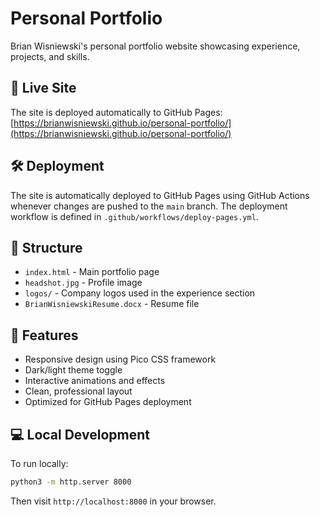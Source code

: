 # Personal Portfolio

Brian Wisniewski's personal portfolio website showcasing experience, projects, and skills.

## 🚀 Live Site

The site is deployed automatically to GitHub Pages: [https://brianwisniewski.github.io/personal-portfolio/](https://brianwisniewski.github.io/personal-portfolio/)

## 🛠️ Deployment

The site is automatically deployed to GitHub Pages using GitHub Actions whenever changes are pushed to the `main` branch. The deployment workflow is defined in `.github/workflows/deploy-pages.yml`.

## 📁 Structure

- `index.html` - Main portfolio page
- `headshot.jpg` - Profile image
- `logos/` - Company logos used in the experience section
- `BrianWisniewskiResume.docx` - Resume file

## 🎨 Features

- Responsive design using Pico CSS framework
- Dark/light theme toggle
- Interactive animations and effects
- Clean, professional layout
- Optimized for GitHub Pages deployment

## 💻 Local Development

To run locally:

```bash
python3 -m http.server 8000
```

Then visit `http://localhost:8000` in your browser.